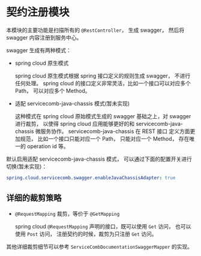 # 契约注册模块

本模块的主要功能是扫描所有的 `@RestController`， 生成 swagger， 然后将 swagger 内容注册到服务中心。

swagger 生成有两种模式：

* spring cloud 原生模式
  
  spring cloud 原生模式根据 spring 接口定义的规则生成 swagger， 不进行任何处理。 spring cloud
  的接口定义非常灵活，比如一个接口可以对应多个 Path， 可以对应多个 Method。 

* 适配 servicecomb-java-chassis 模式(暂未实现)

  这种模式在 spring cloud 原始模式生成的 swagger 基础之上，对 swagger 进行裁剪， 以使得 spring cloud
  应用能够更好的和 servicecomb-java-chassis 微服务协作。 servicecomb-java-chassis 在 REST 接口
  定义方面更加规范， 比如一个接口只能对应一个 Path， 只能对应一个 Method， 存在唯一的 operation id 等。

默认启用适配 servicecomb-java-chassis 模式， 可以通过下面的配置开关进行切换(暂未实现)：

```yaml
spring.cloud.servicecomb.swagger.enableJavaChassisAdapter: true
```

## 详细的裁剪策略

* `@RequestMapping` 裁剪，等价于 `@GetMapping`

  spring cloud `@RequestMapping` 声明的接口，既可以使用 `Get` 访问， 也可以使用 `Post` 访问，
  注册契约的时候，裁剪为只注册 `Get` 访问。 

其他详细裁剪细节可以参考 `ServiceCombDocumentationSwaggerMapper` 的实现。